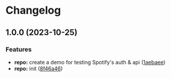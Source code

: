 # Changelog

## 1.0.0 (2023-10-25)


### Features

* **repo:** create a demo for testing Spotify's auth & api ([1aebaee](https://github.com/ogkmm/shuman/commit/1aebaeebd02a8b8d0fac9318fbeb8596a3d77600))
* **repo:** init ([8f46a46](https://github.com/ogkmm/shuman/commit/8f46a468084c4724c890f67a8d37ed0a6e19d052))
